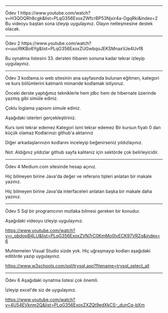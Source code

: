  <hr>
 Ödev 1
https://www.youtube.com/watch?v=H3QOQRh8cgk&list=PLqG356ExoxZWfcrBP53Njxir4a-OgqRki&index=2
Bu videoyu baştan sona izleyip uygulayınız. Olayın netleşmesine destek olacak.
</hr>
 <hr>
 Ödev 2
https://www.youtube.com/watch?v=uucRtKBo6Yg&list=PLqG356ExoxZUGwbqoJEKSMnaxVJe4Uvf8

Bu oynatma listesini 33. dersten itibaren sonuna kadar tekrar izleyip uygulayınız.
</hr>
 <hr>
Ödev 3
kodlama.io web sitesinin ana sayfasında bulunan eğitmen, kategori ve kurs bölümlerini katmanlı mimaride kodlamak istiyoruz.

Önceki derste yaptığımız tekniklerle hem jdbc hem de hibernate üzerinde yazmış gibi simüle ediniz.

Çoklu loglama yapısını simule ediniz.

Aşağıdaki isterleri gerçekleştiriniz.

Kurs ismi tekrar edemez
Kategori ismi tekrar edemez
Bir kursun fiyatı 0 dan küçük olamaz
Kodlarınızı github'a aktarınız

Diğer arkadaşlarınızın kodlarını inceleyip beğenirseniz yıldızlayınız.

Not: Aldığınız yıldızlar github sayfa kaliteniz için sektörde çok belirleyicidir.
</hr>
 <hr>
Ödev 4
Medium.com sitesinde hesap açınız.

Hiç bilmeyen birine Java'da değer ve referans tipleri anlatan bir makale yazınız.

Hiç bilmeyen birine Java'da interfaceleri anlatan başka bir makale daha yazınız.
</hr>
 <hr>
  Ödev 5
Sql bir programcının mutlaka bilmesi gereken bir konudur.

Aşağıdaki videoyu izleyip uygulayınız.

https://www.youtube.com/watch?v=r_pbdopB4LU&list=PLqG356ExoxZVN7rC0KmMo0lvECK97VRZg&index=6

Muhtemelen Visual Studio sizde yok. Hiç uğraşmayıp kodları aşağıdaki editörde yazıp uygulayınız.

https://www.w3schools.com/sql/trysql.asp?filename=trysql_select_all
</hr>
 <hr>
Ödev 6
Aşağıdaki oynatma listesi çok önemli.

İzleyip excel'de siz de uygulayınız.

https://www.youtube.com/watch?v=4U54EVknm2Q&list=PLqG356ExoxZXZQt9edXkCS-_dunCq-bXm
</hr>
